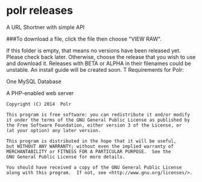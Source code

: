polr releases
==================

A URL Shortner with simple API

###To download a file, click the file then choose "VIEW RAW".


If this folder is empty, that means no versions have been released yet. Please check back later. Otherwise, choose the release that you wish to use
and download it. Releases with BETA or ALPHA in their filenames could be unstable. An install guide will be created soon. T
Requirements for Polr:



One MySQL Database

A PHP-enabled web server



    Copyright (C) 2014  Polr

    This program is free software: you can redistribute it and/or modify
    it under the terms of the GNU General Public License as published by
    the Free Software Foundation, either version 3 of the License, or
    (at your option) any later version.

    This program is distributed in the hope that it will be useful,
    but WITHOUT ANY WARRANTY; without even the implied warranty of
    MERCHANTABILITY or FITNESS FOR A PARTICULAR PURPOSE.  See the
    GNU General Public License for more details.

    You should have received a copy of the GNU General Public License
    along with this program.  If not, see <http://www.gnu.org/licenses/>.
